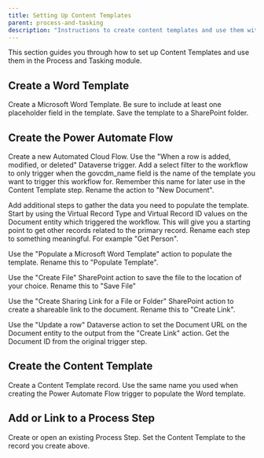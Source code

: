```yaml
---
title: Setting Up Content Templates
parent: process-and-tasking
description: "Instructions to create content templates and use them with Process and Tasking."
---
```


This section guides you through how to set up Content Templates and use them in the Process and Tasking module.

## Create a Word Template

Create a Microsoft Word Template. Be sure to include at least one placeholder field in the template. Save the template to a SharePoint folder.

## Create the Power Automate Flow

Create a new Automated Cloud Flow. Use the "When a row is added, modified, or deleted" Dataverse trigger. Add a select filter to the workflow to only trigger when the govcdm_name field is the name of the template you want to trigger this workflow for. Remember this name for later use in the Content Template step. Rename the action to "New Document".

Add additional steps to gather the data you need to populate the template. Start by using the Virtual Record Type and Virtual Record ID values on the Document entity which triggered the workflow. This will give you a starting point to get other records related to the primary record. Rename each step to something meaningful. For example "Get Person".

Use the "Populate a Microsoft Word Template" action to populate the template. Rename this to "Populate Template".

Use the "Create File" SharePoint action to save the file to the location of your choice. Rename this to "Save File"

Use the "Create Sharing Link for a File or Folder" SharePoint action to create a shareable link to the document. Rename this to "Create Link".

Use the "Update a row" Dataverse action to set the Document URL on the Document entity to the output from the "Create Link" action. Get the Document ID from the original trigger step.

## Create the Content Template

Create a Content Template record. Use the same name you used when creating the Power Automate Flow trigger to populate the Word template.

## Add or Link to a Process Step

Create or open an existing Process Step. Set the Content Template to the record you create above.
